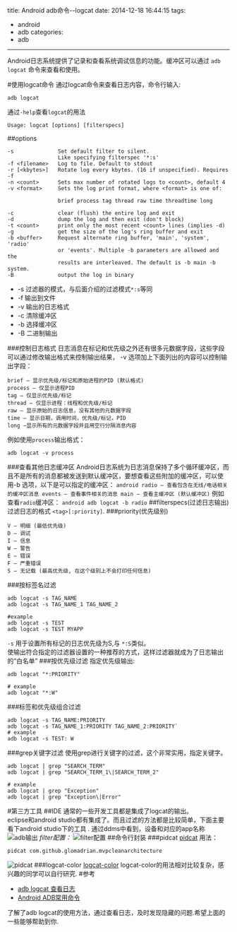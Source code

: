 title: Android adb命令--logcat
date: 2014-12-18 16:44:15
tags:
- android
- adb
categories:
- adb

---
  Android日志系统提供了记录和查看系统调试信息的功能。缓冲区可以通过 `adb logcat` 命令来查看和使用。  

#使用logcat命令
  通过logcat命令来查看日志内容，命令行输入:
  ```
  adb logcat
  ```
  通过`-help`查看`logcat`的用法
  ``` android
  Usage: logcat [options] [filterspecs]
  ```
  <!-- more -->
##options
  ``` android
  -s              Set default filter to silent.
                  Like specifying filterspec '*:s'
  -f <filename>   Log to file. Default to stdout
  -r [<kbytes>]   Rotate log every kbytes. (16 if unspecified). Requires -f
  -n <count>      Sets max number of rotated logs to <count>, default 4
  -v <format>     Sets the log print format, where <format> is one of:

                  brief process tag thread raw time threadtime long

  -c              clear (flush) the entire log and exit
  -d              dump the log and then exit (don't block)
  -t <count>      print only the most recent <count> lines (implies -d)
  -g              get the size of the log's ring buffer and exit
  -b <buffer>     Request alternate ring buffer, 'main', 'system', 'radio'
                  or 'events'. Multiple -b parameters are allowed and the
                  results are interleaved. The default is -b main -b system.
  -B              output the log in binary
  ```
  * -s 过滤器的模式，与后面介绍的过滤模式`*:s`等同
  * -f 输出到文件
  * -v 输出的日志格式
  * -c 清除缓冲区
  * -b 选择缓冲区
  * -B 二进制输出

###控制日志格式
  日志消息在标记和优先级之外还有很多元数据字段，这些字段可以通过修改输出格式来控制输出结果， -v 选项加上下面列出的内容可以控制输出字段：
  ``` shell
  brief — 显示优先级/标记和原始进程的PID (默认格式)
  process — 仅显示进程PID
  tag — 仅显示优先级/标记
  thread — 仅显示进程：线程和优先级/标记
  raw — 显示原始的日志信息，没有其他的元数据字段
  time — 显示日期，调用时间，优先级/标记，PID
  long —显示所有的元数据字段并且用空行分隔消息内容
  ```
  例如使用`process`输出格式：
  ``` android
  adb logcat -v process
  ```
###查看其他日志缓冲区
Android日志系统为日志消息保持了多个循环缓冲区，而且不是所有的消息都被发送到默认缓冲区，要想查看这些附加的缓冲区，可以使用-b 选项，以下是可以指定的缓冲区：
    ``` android
radio — 查看包含在无线/电话相关的缓冲区消息
events — 查看事件相关的消息
main — 查看主缓冲区 (默认缓冲区)
    ```
例如查看`radio`缓冲区：
	``` android
	adb logcat -b radio
	```
##filterspecs(过滤日志输出)
过滤日志的格式 `<tag>[:priority]`.
###priority(优先级别)
``` shell
V — 明细 (最低优先级)
D — 调试
I — 信息
W — 警告
E — 错误
F — 严重错误
S — 无记载 (最高优先级, 在这个级别上不会打印任何信息)
```
###按标签名过滤
``` shell
adb logcat -s TAG_NAME
adb logcat -s TAG_NAME_1 TAG_NAME_2

#example
adb logcat -s TEST
adb logcat -s TEST MYAPP
```
`-s` 用于设置所有标记的日志优先级为S,与 `*:S`类似。  
使输出符合指定的过滤器设置的一种推荐的方式，这样过滤器就成为了日志输出的“白名单”
###按优先级过滤
指定优先级输出:
``` shell
adb logcat "*:PRIORITY"

# example
adb logcat "*:W"
```

###标签和优先级组合过滤
``` shell
adb logcat -s TAG_NAME:PRIORITY  
adb logcat -s TAG_NAME_1:PRIORITY TAG_NAME_2:PRIORITY`
# example  
adb logcat -s TEST: W
```
###grep关键字过滤
使用grep进行关键字的过滤，这个非常实用，指定关键字。
``` shell
adb logcat | grep "SEARCH_TERM"
adb logcat | grep "SEARCH_TERM_1\|SEARCH_TERM_2"

# example
adb logcat | grep "Exception"
adb logcat | grep "Exception\|Error"
```
#第三方工具
##IDE
通常的一些开发工具都是集成了logcat的输出。  
eclipse和android studio都有集成了。而且过滤的方法都是比较简单，下面主要看下android studio下的工具  .
通过ddms中看到，设备和对应的app名称
![adb输出](http://pic.yupoo.com/yeungeek/Ei2ZNbaS/medish.jpg)
*filter配置：*
![filter配置](http://pic.yupoo.com/yeungeek/Ei31D1xs/medish.jpg)
##命令行封装
###pidcat
[pidcat](https://github.com/JakeWharton/pidcat)
用法：
``` shell
pidcat com.github.glomadrian.mvpcleanarchitecture
```
![pidcat](http://pic.yupoo.com/yeungeek/Ei33QObV/gzTdO.jpg)
###logcat-color
[logcat-color](https://github.com/marshall/logcat-color)
logcat-color的用法相对比较复杂，感兴趣的同学可以自行研究.
#参考
* [adb logcat 查看日志](http://blog.csdn.net/xyz_lmn/article/details/7004710)
* [Android ADB常用命令](http://segmentfault.com/a/1190000000426049)


了解了adb logcat的使用方法，通过查看日志，及时发现隐藏的问题.希望上面的一些能够帮助到你.
